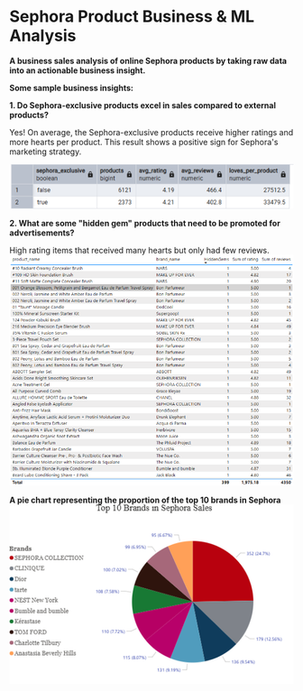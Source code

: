 # Sephora Product Business & ML Analysis
**A business sales analysis of online Sephora products by taking raw data into an actionable business insight.**




**Some sample business insights:**

**1. Do Sephora-exclusive products excel in sales compared to external products?**

   Yes! On average, the Sephora-exclusive products receive higher ratings and more hearts per product.
   This result shows a positive sign for Sephora's marketing strategy.

   
![Alt_text](Results/KakaoTalk_20250901_181910168.png)


**2. What are some "hidden gem" products that need to be promoted for advertisements?**

   High rating items that received many hearts but only had few reviews.
![Alt_text](Results/KakaoTalk_20250902_110110266.png)



**A pie chart representing the proportion of the top 10 brands in Sephora**
![Alt_text](Results/KakaoTalk_20250902_114848783.png)
